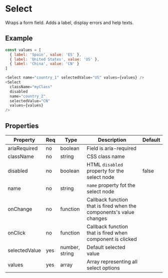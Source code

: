 # Select

Wraps a form field. Adds a label, display errors and help texts.

## Example

```javascript
const values = [
  { label: 'Spain', value: 'ES' },
  { label: 'United States', value: 'US' },
  { label: 'China', value: 'CN' }
]

<Select name="country_1" selectedValue="US" values={values} />
<Select
  className="myClass"
  disabled
  name="country_2"
  selectedValue="CN"
  values={values}
/>
```

## Properties

| Property      | Req | Type           | Description                                                         | Default |
| ------------- | --- | -------------- | ------------------------------------------------------------------- | ------- |
| ariaRequired  | no  | boolean        | Field is aria-required                                              |         |
| className     | no  | string         | CSS class name                                                      |         |
| disabled      | no  | boolean        | HTML `disabled` property for the select node                        | false   |
| name          | no  | string         | `name` property fot the select node                                 |         |
| onChange      | no  | function       | Callback function that is fired when the components's value changes |         |
| onClick       | no  | function       | Callback function that is fired when component is clicked           |         |
| selectedValue | yes | number, string | Default selected value                                              |         |
| values        | yes | array          | Array representing all select options                               |         |
